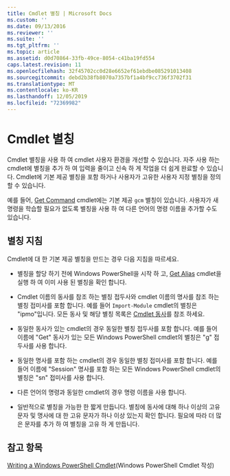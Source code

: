 ```yaml
---
title: Cmdlet 별칭 | Microsoft Docs
ms.custom: ''
ms.date: 09/13/2016
ms.reviewer: ''
ms.suite: ''
ms.tgt_pltfrm: ''
ms.topic: article
ms.assetid: d0d70864-33fb-49ce-8054-c41ba19fd554
caps.latest.revision: 11
ms.openlocfilehash: 32f45702cc0d28e6652ef61ebdbe085291013408
ms.sourcegitcommit: debd2b38fb8070a7357bf1a4bf9cc736f3702f31
ms.translationtype: MT
ms.contentlocale: ko-KR
ms.lasthandoff: 12/05/2019
ms.locfileid: "72369982"
---
```

# <a name="cmdlet-aliases"></a>Cmdlet 별칭

Cmdlet 별칭을 사용 하 여 cmdlet 사용자 환경을 개선할 수 있습니다. 자주 사용 하는 cmdlet에 별칭을 추가 하 여 입력을 줄이고 신속 하 게 작업을 더 쉽게 완료할 수 있습니다. Cmdlet에 기본 제공 별칭을 포함 하거나 사용자가 고유한 사용자 지정 별칭을 정의할 수 있습니다.

예를 들어, [Get Command](/powershell/module/microsoft.powershell.core/get-command) cmdlet에는 기본 제공 `gcm` 별칭이 있습니다. 사용자가 새 명령을 학습할 필요가 없도록 별칭을 사용 하 여 다른 언어의 명령 이름을 추가할 수도 있습니다.

## <a name="alias-guidelines"></a>별칭 지침

Cmdlet에 대 한 기본 제공 별칭을 만드는 경우 다음 지침을 따르세요.

- 별칭을 할당 하기 전에 Windows PowerShell을 시작 하 고, [Get Alias](/powershell/module/Microsoft.PowerShell.Utility/Get-Alias) cmdlet을 실행 하 여 이미 사용 된 별칭을 확인 합니다.

- Cmdlet 이름의 동사를 참조 하는 별칭 접두사와 cmdlet 이름의 명사를 참조 하는 별칭 접미사를 포함 합니다. 예를 들어 `Import-Module` cmdlet의 별칭은 "ipmo"입니다. 모든 동사 및 해당 별칭 목록은 [Cmdlet 동사](./approved-verbs-for-windows-powershell-commands.md)를 참조 하세요.

- 동일한 동사가 있는 cmdlet의 경우 동일한 별칭 접두사를 포함 합니다. 예를 들어 이름에 "Get" 동사가 있는 모든 Windows PowerShell cmdlet의 별칭은 "g" 접두사를 사용 합니다.

- 동일한 명사를 포함 하는 cmdlet의 경우 동일한 별칭 접미사를 포함 합니다. 예를 들어 이름에 "Session" 명사를 포함 하는 모든 Windows PowerShell cmdlet의 별칭은 "sn" 접미사를 사용 합니다.

- 다른 언어의 명령과 동일한 cmdlet의 경우 명령 이름을 사용 합니다.

- 일반적으로 별칭을 가능한 한 짧게 만듭니다. 별칭에 동사에 대해 하나 이상의 고유 문자 및 명사에 대 한 고유 문자가 하나 이상 있는지 확인 합니다. 필요에 따라 더 많은 문자를 추가 하 여 별칭을 고유 하 게 만듭니다.

## <a name="see-also"></a>참고 항목

[Writing a Windows PowerShell Cmdlet](./writing-a-windows-powershell-cmdlet.md)(Windows PowerShell Cmdlet 작성)
